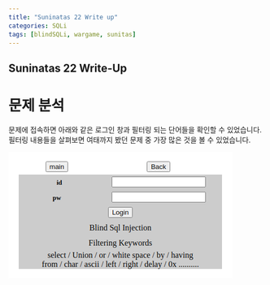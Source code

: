 ```yaml
---
title: "Suninatas 22 Write up"
categories: SQLi
tags: [blindSQLi, wargame, sunitas]
---
```


Suninatas 22 Write-Up
---------------------

# 문제 분석

문제에 접속하면 아래와 같은 로그인 창과 필터링 되는 단어들을 확인할 수 있었습니다.
필터링 내용들을 살펴보면 여태까지 봤던 문제 중 가장 많은 것을 볼 수 있었습니다.

![Suninatas_22_Main](/_image/suninatas_22_main.png)


